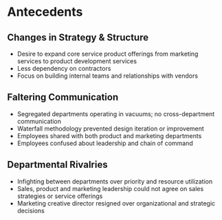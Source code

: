 # Antecedents

## Changes in Strategy & Structure
* Desire to expand core service product offerings from marketing services to product development services
* Less dependency on contractors
* Focus on building internal teams and relationships with vendors

## Faltering Communication
* Segregated departments operating in vacuums; no cross-department communication
* Waterfall methodology prevented design iteration or improvement
* Employees shared with both product and marketing departments
* Employees confused about leadership and chain of command

## Departmental Rivalries
* Infighting between departments over priority and resource utilization
* Sales, product and marketing leadership could not agree on sales strategies or service offerings
* Marketing creative director resigned over organizational and strategic decisions